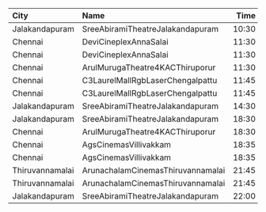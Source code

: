 | City            | Name                              |  Time | Type        | Price | Capacity | Booked |
| :-------------- | :-------------------------------- | ----: | :---------- | ----: | -------: | -----: |
| Jalakandapuram  | SreeAbiramiTheatreJalakandapuram  | 10:30 | Balcony     |   50₹ |       40 |      0 |
| Chennai         | DeviCineplexAnnaSalai             | 11:30 | Quartz      |  153₹ |      242 |    122 |
| Chennai         | DeviCineplexAnnaSalai             | 11:30 | Zircon      |   60₹ |       27 |     27 |
| Chennai         | ArulMurugaTheatre4KACThiruporur   | 11:30 | FirstClass  |  100₹ |      502 |    126 |
| Chennai         | C3LaurelMallRgbLaserChengalpattu  | 11:45 | Platinum    |  150₹ |      224 |     24 |
| Chennai         | C3LaurelMallRgbLaserChengalpattu  | 11:45 | Silver      |  150₹ |       40 |      0 |
| Jalakandapuram  | SreeAbiramiTheatreJalakandapuram  | 14:30 | Balcony     |   50₹ |       40 |      0 |
| Jalakandapuram  | SreeAbiramiTheatreJalakandapuram  | 18:30 | Balcony     |   50₹ |       40 |      0 |
| Chennai         | ArulMurugaTheatre4KACThiruporur   | 18:30 | FirstClass  |  100₹ |      502 |    126 |
| Chennai         | AgsCinemasVillivakkam             | 18:35 | Pearl       |   60₹ |       10 |     10 |
| Chennai         | AgsCinemasVillivakkam             | 18:35 | Diamond     |  150₹ |       87 |      2 |
| Thiruvannamalai | ArunachalamCinemasThiruvannamalai | 21:45 | FirstClass  |   80₹ |       79 |     39 |
| Thiruvannamalai | ArunachalamCinemasThiruvannamalai | 21:45 | SecondClass |   80₹ |       12 |      6 |
| Jalakandapuram  | SreeAbiramiTheatreJalakandapuram  | 22:00 | Balcony     |   50₹ |       40 |      0 |